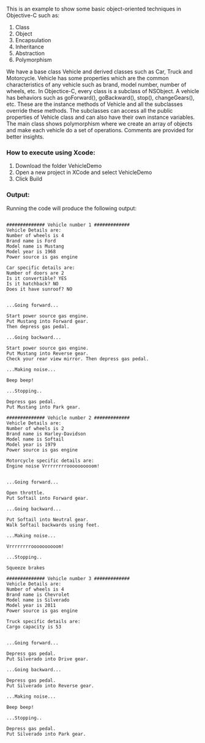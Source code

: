This is an example to show some basic object-oriented techniques in Objective-C such as:
1. Class
2. Object
3. Encapsulation
4. Inheritance
5. Abstraction
6. Polymorphism

We have a base class Vehicle and derived classes such as Car, Truck and Motorcycle.
Vehicle has some properties which are the common characteristics of any vehicle such as brand, model number, number of wheels, etc.
In Objectice-C, every class is a subclass of NSObject.
A vehicle has behaviors such as goForward(), goBackward(),  stop(), changeGears(), etc. These are the instance methods of Vehicle and all the subclasses override these methods. The subclasses can access all the public properties of Vehicle class and can also have their own instance variables.
The main class shows polymorphism where we create an array of objects and make each vehicle do a set of operations.
Comments are provided for better insights.

### How to execute using Xcode:
1. Download the folder VehicleDemo
2. Open a new project in XCode and select VehicleDemo
3. Click Build

### Output:
Running the code will produce the following output:
```

############## Vehicle number 1 #############
Vehicle Details are: 
Number of wheels is 4
Brand name is Ford
Model name is Mustang
Model year is 1968
Power source is gas engine

Car specific details are: 
Number of doors are 2
Is it convertible? YES
Is it hatchback? NO
Does it have sunroof? NO


...Going forward...

Start power source gas engine.
Put Mustang into Forward gear.
Then depress gas pedal.

...Going backward...

Start power source gas engine.
Put Mustang into Reverse gear.
Check your rear view mirror. Then depress gas pedal.

...Making noise...

Beep beep!

...Stopping..

Depress gas pedal.
Put Mustang into Park gear.

############## Vehicle number 2 #############
Vehicle Details are: 
Number of wheels is 2
Brand name is Harley-Davidson
Model name is Softail
Model year is 1979
Power source is gas engine

Motorcycle specific details are: 
Engine noise Vrrrrrrrroooooooooom!


...Going forward...

Open throttle.
Put Softail into Forward gear.

...Going backward...

Put Softail into Neutral gear.
Walk Softail backwards using feet.

...Making noise...

Vrrrrrrrroooooooooom!

...Stopping..

Squeeze brakes

############## Vehicle number 3 #############
Vehicle Details are: 
Number of wheels is 4
Brand name is Chevrolet
Model name is Silverado
Model year is 2011
Power source is gas engine

Truck specific details are: 
Cargo capacity is 53


...Going forward...

Depress gas pedal.
Put Silverado into Drive gear.

...Going backward...

Depress gas pedal.
Put Silverado into Reverse gear.

...Making noise...

Beep beep!

...Stopping..

Depress gas pedal.
Put Silverado into Park gear.
```
